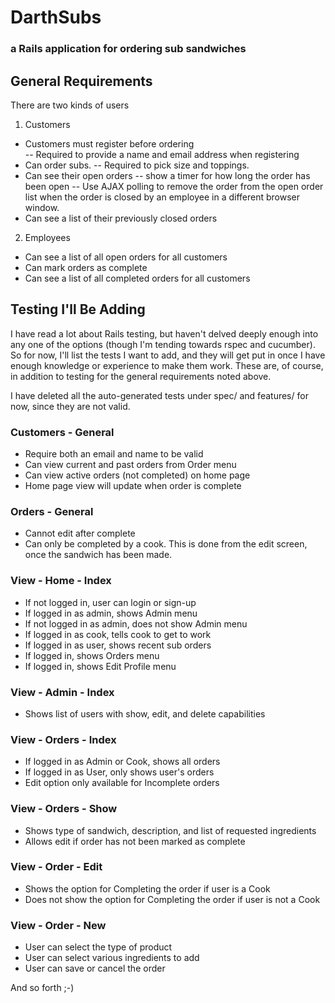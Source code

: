# DarthSubs
### a Rails application for ordering sub sandwiches

## General Requirements
There are two kinds of users

1.  Customers
 - Customers must register before ordering      
  -- Required to provide a name and email address when registering
 - Can order subs.
  -- Required to pick size and toppings.
 - Can see their open orders
  -- show a timer for how long the order has been open
  -- Use AJAX polling to remove the order from the open order list when the order is closed by an employee in a different browser window.
 - Can see a list of their previously closed orders

2.  Employees
 - Can see a list of all open orders for all customers
 - Can mark orders as complete
 - Can see a list of all completed orders for all customers

## Testing I'll Be Adding
I have read a lot about Rails testing, but haven't delved deeply enough into any one of the options (though I'm tending towards rspec and cucumber). So for now, I'll list the tests I want to add, and they will get put in once I have enough knowledge or experience to make them work. These are, of course, in addition to testing for the general requirements noted above.

I have deleted all the auto-generated tests under spec/ and features/ for now, since they are not valid.

### Customers - General
- Require both an email and name to be valid
- Can view current and past orders from Order menu
- Can view active orders (not completed) on home page
- Home page view will update when order is complete

### Orders - General
- Cannot edit after complete
- Can only be completed by a cook. This is done from the edit screen, once the sandwich has been made.

### View - Home - Index
- If not logged in, user can login or sign-up
- If logged in as admin, shows Admin menu
- If not logged in as admin, does not show Admin menu
- If logged in as cook, tells cook to get to work
- If logged in as user, shows recent sub orders
- If logged in, shows Orders menu
- If logged in, shows Edit Profile menu

### View - Admin - Index
- Shows list of users with show, edit, and delete capabilities

### View - Orders - Index
- If logged in as Admin or Cook, shows all orders
- If logged in as User, only shows user's orders
- Edit option only available for Incomplete orders

### View - Orders - Show
- Shows type of sandwich, description, and list of requested ingredients
- Allows edit if order has not been marked as complete

### View - Order - Edit
- Shows the option for Completing the order if user is a Cook
- Does not show the option for Completing the order if user is not a Cook

### View - Order - New
- User can select the type of product
- User can select various ingredients to add
- User can save or cancel the order



And so forth ;-)